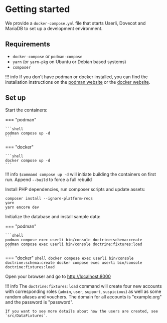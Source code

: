 # Getting started

We provide a `docker-compose.yml` file that starts Userli, Dovecot and MariaDB to set up a development environment.

## Requirements

- `docker-compose` or `podman-compose`
- `yarn` (or `yarn-pkg` on Ubuntu or Debian based systems)
- `composer`

!!! info
    If you don't have podman or docker installed, you can find the installation instructions on the [podman website](https://podman.io/getting-started/installation) or the [docker website](https://docs.docker.com/get-docker/).

## Set up

Start the containers:

=== "podman"

    ```shell
    podman compose up -d
    ```

=== "docker"

    ```shell
    docker compose up -d
    ```

!!! info
    `$command compose up -d` will initiate building the containers on first run. Append `--build` to force a full rebuild



Install PHP dependencies, run composer scripts and update assets:


```shell
composer install --ignore-platform-reqs
yarn
yarn encore dev
```

Initialize the database and install sample data:

=== "podman"

    ```shell
    podman compose exec userli bin/console doctrine:schema:create
    podman compose exec userli bin/console doctrine:fixtures:load
    ```

=== "docker"
    ```shell
    docker compose exec userli bin/console doctrine:schema:create
    docker compose exec userli bin/console doctrine:fixtures:load
    ```


Open your browser and go to [http://localhost:8000](http://localhost:8000)


!!! info
    The `doctrine:fixtures:load` command will create four new accounts with corresponding roles (`admin`, `user`, `support`, `suspicious`) as well as some random aliases and vouchers. The domain for all accounts is "example.org" and the password is "password".
    
    If you want to see more details about how the users are created, see `src/DataFixtures`.
